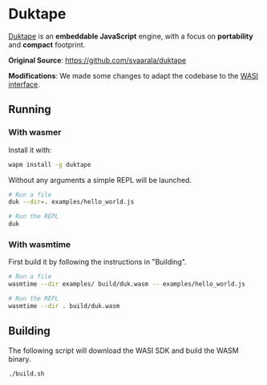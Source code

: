 # Duktape

[Duktape](http://duktape.org/) is an **embeddable JavaScript** engine,
with a focus on **portability** and **compact** footprint.

**Original Source**: https://github.com/svaarala/duktape

**Modifications**: We made some changes to adapt the codebase to the [WASI interface](https://wapm.io/interface/wasi).

## Running

### With wasmer

Install it with:

```bash
wapm install -g duktape
```

Without any arguments a simple REPL will be launched.

```bash
# Run a file
duk --dir=. examples/hello_world.js

# Run the REPL
duk
```

### With wasmtime

First build it by following the instructions in "Building".

```bash
# Run a file
wasmtime --dir examples/ build/duk.wasm -- examples/hello_world.js

# Run the REPL
wasmtime --dir . build/duk.wasm
```

## Building

The following script will download the WASI SDK and build the WASM binary.

```bash
./build.sh
```
